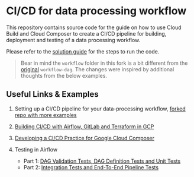 # CI/CD for data processing workflow

This repository contains source code for the guide on how to use Cloud Build
and Cloud Composer to create a CI/CD pipeline for building, deployment and
testing of a data processing workflow.

Please refer to the [solution
guide](https://cloud.google.com/solutions/cicd-pipeline-for-data-processing)
for the steps to run the code.

> Bear in mind the `workflow` folder in this fork is a bit different from the
> [original](https://github.com/GoogleCloudPlatform/ci-cd-for-data-processing-workflow/tree/master/source-code/workflow-dag)
> `workflow-dag`. The changes were inspired by additional thoughts from the
> below examples.

## Useful Links & Examples

1. Setting up a CI/CD pipeline for your data-processing workflow, [forked repo
   with more examples](https://github.com/jaketf/ci-cd-for-data-processing-workflow)
   
1. [Building CI/CD with Airflow, GitLab and Terraform in
   GCP](https://engineering.ripple.com/building-ci-cd-with-airflow-gitlab-and-terraform-in-gcp)

1. [Developing a CI/CD Practice for Google Cloud
   Composer](https://www.springml.com/blog/developing-continuous-integration-for-google-cloud-composer)
   
1. Testing in Airflow
   - Part 1: [DAG Validation Tests, DAG Definition Tests and Unit
     Tests](https://blog.usejournal.com/testing-in-airflow-part-1-dag-validation-tests-dag-definition-tests-and-unit-tests-2aa94970570c)
   - Part 2: [Integration Tests and End-To-End Pipeline
     Tests](https://medium.com/@chandukavar/testing-in-airflow-part-2-integration-tests-and-end-to-end-pipeline-tests-af0555cd1a82)
